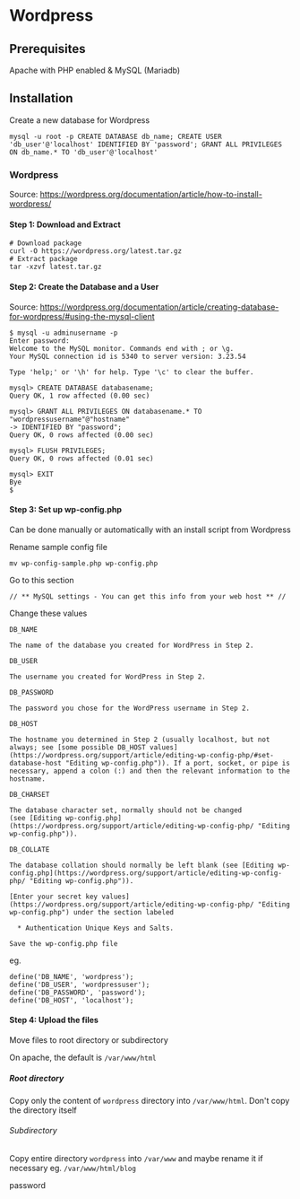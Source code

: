 # Wordpress

## Prerequisites

Apache with PHP enabled & MySQL (Mariadb)

## Installation 

Create a new database for Wordpress
```
mysql -u root -p CREATE DATABASE db_name; CREATE USER 'db_user'@'localhost' IDENTIFIED BY 'password'; GRANT ALL PRIVILEGES ON db_name.* TO 'db_user'@'localhost'
```

### Wordpress

Source: https://wordpress.org/documentation/article/how-to-install-wordpress/

#### Step 1: Download and Extract
```
# Download package
curl -O https://wordpress.org/latest.tar.gz
# Extract package
tar -xzvf latest.tar.gz
```

#### Step 2: Create the Database and a User

Source: https://wordpress.org/documentation/article/creating-database-for-wordpress/#using-the-mysql-client

```
$ mysql -u adminusername -p  
Enter password:  
Welcome to the MySQL monitor. Commands end with ; or \g.  
Your MySQL connection id is 5340 to server version: 3.23.54  
  
Type 'help;' or '\h' for help. Type '\c' to clear the buffer.  
  
mysql> CREATE DATABASE databasename;  
Query OK, 1 row affected (0.00 sec)  
  
mysql> GRANT ALL PRIVILEGES ON databasename.* TO "wordpressusername"@"hostname"  
-> IDENTIFIED BY "password";  
Query OK, 0 rows affected (0.00 sec)  
  
mysql> FLUSH PRIVILEGES;  
Query OK, 0 rows affected (0.01 sec)   
  
mysql> EXIT  
Bye  
$
```

#### Step 3: Set up wp-config.php

Can be done manually or automatically with an install script from Wordpress

Rename sample config file
```
mv wp-config-sample.php wp-config.php
```

Go to this section
```
// ** MySQL settings - You can get this info from your web host ** //
```

Change these values
```
DB_NAME 

The name of the database you created for WordPress in Step 2.

DB_USER 

The username you created for WordPress in Step 2.

DB_PASSWORD 

The password you chose for the WordPress username in Step 2.

DB_HOST 

The hostname you determined in Step 2 (usually localhost, but not always; see [some possible DB_HOST values](https://wordpress.org/support/article/editing-wp-config-php/#set-database-host "Editing wp-config.php")). If a port, socket, or pipe is necessary, append a colon (:) and then the relevant information to the hostname.

DB_CHARSET 

The database character set, normally should not be changed (see [Editing wp-config.php](https://wordpress.org/support/article/editing-wp-config-php/ "Editing wp-config.php")).

DB_COLLATE 

The database collation should normally be left blank (see [Editing wp-config.php](https://wordpress.org/support/article/editing-wp-config-php/ "Editing wp-config.php")).

[Enter your secret key values](https://wordpress.org/support/article/editing-wp-config-php/ "Editing wp-config.php") under the section labeled

  * Authentication Unique Keys and Salts.

Save the wp-config.php file
```

eg.
```
define('DB_NAME', 'wordpress');
define('DB_USER', 'wordpressuser');
define('DB_PASSWORD', 'password');
define('DB_HOST', 'localhost');
```
#### Step 4: Upload the files

Move files to root directory or subdirectory

On apache, the default is `/var/www/html`

##### Root directory

Copy only the content of `wordpress` directory into `/var/www/html`. Don't copy  the directory itself

###### Subdirectory

Copy entire directory `wordpress` into `/var/www` and maybe rename it if necessary eg. `/var/www/html/blog`



password